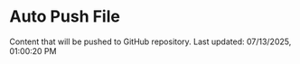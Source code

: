 # Auto Push File

Content that will be pushed to GitHub repository.
Last updated: 07/13/2025, 01:00:20 PM